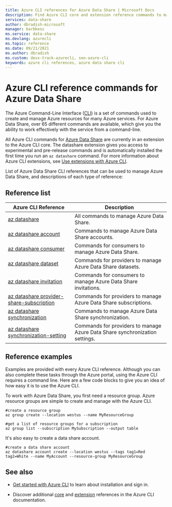```yaml
---
title: Azure CLI references for Azure Data Share | Microsoft Docs
description: Find Azure CLI core and extension reference commands to manage Azure Data Share. With 65 different commands available, you can work effectively with Data Share from a command line.
services: data-share
author: dbradish-microsoft
manager: barbkess
ms.service: data-share
ms.devlang: azurecli
ms.topic: reference
ms.date: 09/21/2021
ms.author: dbradish
ms.custom: devx-track-azurecli, seo-azure-cli
keywords: azure cli references, azure data share cli
---
```


# Azure CLI reference commands for Azure Data Share

The Azure Command-Line Interface ([CLI](./what-is-azure-cli.md)) is a set of commands used to create and manage Azure resources for many Azure services. For Azure Data Share, over 65 different commands are available, which give you the ability to work effectively with the service from a command-line.

All Azure CLI commands for [Azure Data Share](/azure/data-share/) are currently in an extension to the Azure CLI core. The datashare extension gives you access to experimental and pre-release commands and is automatically installed the first time you run an `az datashare` command. For more information about Azure CLI extensions, see [Use extensions with Azure CLI](./azure-cli-extensions-overview.md).

List of Azure Data Share CLI references that can be used to manage Azure Data Share, and descriptions of each type of reference:

## Reference list

|Azure CLI Reference |Description
|-|-|
| [az datashare](/cli/azure/datashare) | All commands to manage Azure Data Share.
| [az datashare account](/cli/azure/datashare/account) | Commands to manage Azure Data Share accounts.
| [az datashare consumer](/cli/azure/datashare/consumer) | Commands for consumers to manage Azure Data Share.
| [az datashare dataset](/cli/azure/datashare/dataset) | Commands for providers to manage Azure Data Share datasets.
| [az datashare invitation](/cli/azure/datashare/invitation) | Commands for consumers to manage Azure Data Share invitations.
| [az datashare provider-share-subscription](/cli/azure/datashare/provider-share-subscription) | Commands for providers to manage Azure Data Share subscriptions.
| [az datashare synchronization](/cli/azure/datashare/synchronization) | Commands to manage Azure Data Share synchronization.
| [az datashare synchronization-setting](/cli/azure/datashare/synchronization-setting) | Commands for providers to manage Azure Data Share synchronization settings.

## Reference examples

Examples are provided with every Azure CLI reference. Although you can also complete these tasks through the Azure portal, using the Azure CLI requires a command line. Here are a few code blocks to give you an idea of how easy it is to use the Azure CLI.

To work with Azure Data Share, you first need a resource group. Azure resource groups are simple to create and manage with the Azure CLI.  

```azurecli
#create a resource group
az group create --location westus --name MyResourceGroup
```

```azurecli
#get a list of resource groups for a subscription
az group list --subscription MySubscription --output table
```

It's also easy to create a data share account.

```azurecli
#create a data share account
az datashare account create --location westus --tags tag1=Red tag2=White --name MyAccount --resource-group MyResourceGroup
```

## See also

* [Get started with Azure CLI](./get-started-with-azure-cli.md) to learn about installation and sign in.

* Discover additional [core](/cli/azure/reference-index) and [extension](./azure-cli-extensions-list.md) references in the Azure CLI documentation.
